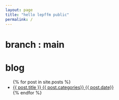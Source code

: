 ```yaml
---
layout: page
title: "hello lepffm public"
permalink: /
---
```

# branch : main 
# blog
<ul>
  {% for post in site.posts %}
    <li>
      <a href="{{ post.url }}">{{ post.title }} {{ post.categories}} {{ post.date}} </a>
    </li>
  {% endfor %}
</ul>
